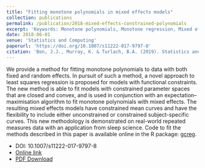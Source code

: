 ```yaml
---
title: "Fitting monotone polynomials in mixed effects models"
collection: publications
permalink: /publication/2018-mixed-effects-constrained-polynomials
excerpt: 'Keywords: Monotone polynomials, Monotone regression, Mixed effects, Random effects, Shape constraints'
date: 2018-06-01
venue: 'Statistics and Computing'
paperurl: 'https://doi.org/10.1007/s11222-017-9797-8'
citation: 'Bon, J.J., Murray, K. & Turlach, B.A. (2019). Statistics and Computing, Volume 29, Issue 1, Pages 79-98.'
---
```


We provide a method for fitting monotone polynomials to data with both fixed and
random effects. In pursuit of such a method, a novel approach to least squares regression is
proposed for models with functional constraints. The new method is able to fit models with
constrained parameter spaces that are closed and convex, and is used in conjunction with
an expectation–maximisation algorithm to fit monotone polynomials with mixed effects. The
resulting mixed effects models have constrained mean curves and have the flexibility to
include either unconstrained or constrained subject-specific curves. This new methodology
is demonstrated on real-world repeated measures data with an application from sleep
science. Code to fit the methods described in this paper is available online in the R package: [gcreg](https://github.com/bonStats/gcreg).

* DOI: 10.1007/s11222-017-9797-8
* [Online link](https://doi.org/10.1007/s11222-017-9797-8)
* [PDF Download](http://bonStats.github.io/files/mono_mixed_poly_author_version.pdf)
